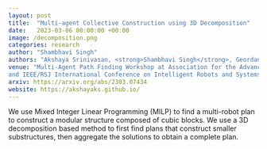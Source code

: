 ```yaml
---
layout: post
title:  "Multi-agent Collective Construction using 3D Decomposition"
date:   2023-03-06 00:00:00 +00:00
image: /decomposition.png
categories: research
author: "Shambhavi Singh"
authors: "Akshaya Srinivasan, <strong>Shambhavi Singh</strong>, Geordan Gutow, Howie Choset and Bhaskar Vundurthy"
venue: "Multi-Agent Path Finding Workshop at Association for the Advancement of Artificial Intelligence, Washington DC, USA, 2023, 
and IEEE/RSJ International Conference on Intelligent Robots and Systems (IROS), Detroit, USA"
arxiv: https://arxiv.org/abs/2303.07434
website: https://akshayaks.github.io/
---
```

We use Mixed Integer Linear Programming (MILP) to find a multi-robot plan to construct a modular structure composed of cubic blocks. We use a 3D decomposition based method to first find plans that construct smaller substructures, then aggregate the solutions to obtain a complete plan.